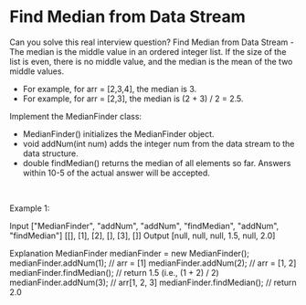 # Find Median from Data Stream

Can you solve this real interview question? Find Median from Data Stream - The median is the middle value in an ordered integer list. If the size of the list is even, there is no middle value, and the median is the mean of the two middle values.

 * For example, for arr = [2,3,4], the median is 3.
 * For example, for arr = [2,3], the median is (2 + 3) / 2 = 2.5.

Implement the MedianFinder class:

 * MedianFinder() initializes the MedianFinder object.
 * void addNum(int num) adds the integer num from the data stream to the data structure.
 * double findMedian() returns the median of all elements so far. Answers within 10-5 of the actual answer will be accepted.

 

Example 1:


Input
["MedianFinder", "addNum", "addNum", "findMedian", "addNum", "findMedian"]
[[], [1], [2], [], [3], []]
Output
[null, null, null, 1.5, null, 2.0]

Explanation
MedianFinder medianFinder = new MedianFinder();
medianFinder.addNum(1);    // arr = [1]
medianFinder.addNum(2);    // arr = [1, 2]
medianFinder.findMedian(); // return 1.5 (i.e., (1 + 2) / 2)
medianFinder.addNum(3);    // arr[1, 2, 3]
medianFinder.findMedian(); // return 2.0